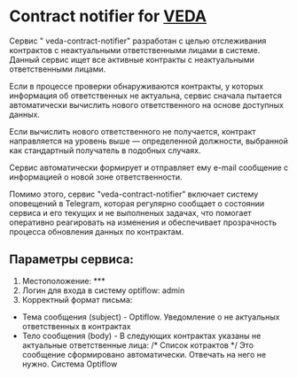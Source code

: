 # Contract notifier for [VEDA](https://github.com/semantic-machines/veda)
Сервис " veda-contract-notifier" разработан с целью отслеживания контрактов с неактуальными ответственными лицами в системе. Данный сервис ищет все активные контракты с неактуальными ответственными лицами.

Если в процессе проверки обнаруживаются контракты, у которых информация об ответственных не актуальна, сервис сначала пытается автоматически вычислить нового ответственного на основе доступных данных.

Если вычислить нового ответственного не получается, контракт направляется на уровень выше — определенной должности, выбранной как стандартный получатель в подобных случаях.

Сервис автоматически формирует и отправляет ему e-mail сообщение с информацией о новой зоне ответственности.

Помимо этого, сервис "veda-contract-notifier" включает систему оповещений в Telegram, которая регулярно сообщает о состоянии сервиса и его текущих и не выполненых задачах, что помогает оперативно реагировать на изменения и обеспечивает прозрачность процесса обновления данных по контрактам.

## Параметры сервиса:
1) Местоположение: ***
2) Логин для входа в систему optiflow: admin
3) Корректный формат письма:
- Тема сообщения (subject) - Optiflow. Уведомление о не актуальных ответственных в контрактах
- Тело сообщения (body) - В следующих контрактах указаны не актуальные ответственные лица:
/*  Список котрактов  */
Это сообщение сформировано автоматически. Отвечать на него не нужно.
Система Optiflow